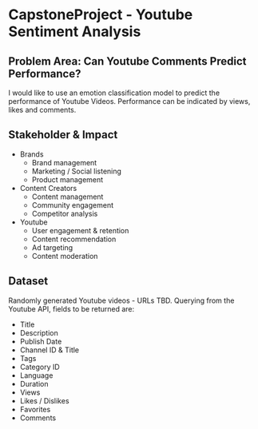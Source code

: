 # CapstoneProject - Youtube Sentiment Analysis

## Problem Area: Can Youtube Comments Predict Performance?
I would like to use an emotion classification model to predict the performance of Youtube Videos. Performance can be indicated by views, likes and comments.

## Stakeholder & Impact

- Brands
  - Brand management
  - Marketing / Social listening
  - Product management
- Content Creators
  - Content management
  - Community engagement
  - Competitor analysis
- Youtube
  - User engagement & retention
  - Content recommendation
  - Ad targeting
  - Content moderation
 
## Dataset
Randomly generated Youtube videos - URLs TBD. Querying from the Youtube API, fields to be returned are:

- Title
- Description
- Publish Date
- Channel ID & Title
- Tags
- Category ID
- Language
- Duration
- Views
- Likes / Dislikes
- Favorites
- Comments
